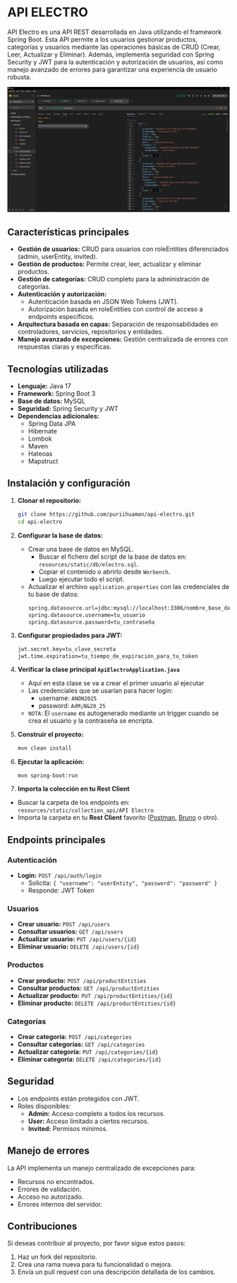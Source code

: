 # API ELECTRO

API Electro es una API REST desarrollada en Java utilizando el framework Spring Boot. Esta API permite a los usuarios
gestionar productos, categorías y usuarios mediante las operaciones básicas de CRUD (Crear, Leer, Actualizar y
Eliminar). Además, implementa seguridad con Spring Security y JWT para la autenticación y autorización de usuarios, así
como manejo avanzado de errores para garantizar una experiencia de usuario robusta.

![Demo](/src/main/resources/static/demo/demo.png)

## Características principales

- **Gestión de usuarios:** CRUD para usuarios con roleEntities diferenciados (admin, userEntity, invited).
- **Gestión de productos:** Permite crear, leer, actualizar y eliminar productos.
- **Gestión de categorías:** CRUD completo para la administración de categorías.
- **Autenticación y autorización:**
    - Autenticación basada en JSON Web Tokens (JWT).
    - Autorización basada en roleEntities con control de acceso a endpoints específicos.
- **Arquitectura basada en capas:** Separación de responsabilidades en controladores, servicios, repositorios y
  entidades.
- **Manejo avanzado de excepciones:** Gestión centralizada de errores con respuestas claras y específicas.

## Tecnologías utilizadas

- **Lenguaje:** Java 17
- **Framework:** Spring Boot 3
- **Base de datos:** MySQL
- **Seguridad:** Spring Security y JWT
- **Dependencias adicionales:**
    - Spring Data JPA
    - Hibernate
    - Lombok
    - Maven
    - Hateoas
    - Mapstruct

## Instalación y configuración

1. **Clonar el repositorio:**
   ```bash
   git clone https://github.com/puriihuaman/api-electro.git
   cd api-electro
   ```
2. **Configurar la base de datos:**
    - Crear una base de datos en MySQL.
        - Buscar el fichero del script de la base de datos en: `resources/static/db/electro.sql`.
        - Copiar el contenido o abrirlo desde `Worbench`.
        - Luego ejecutar todo el script.
    - Actualizar el archivo `application.properties` con las credenciales de tu base de datos:
      ```properties
      spring.datasource.url=jdbc:mysql://localhost:3306/nombre_base_datos
      spring.datasource.username=tu_usuario
      spring.datasource.password=tu_contraseña
      ```
3. **Configurar propiedades para JWT:**
   ```properties
   jwt.secret.key=tu_clave_secreta
   jwt.time.expiration=tu_tiempo_de_expiración_para_tu_token
   ```
4. **Verificar la clase principal `ApiElectroApplication.java`**
    - Aquí en esta clase se va a crear el primer usuario al ejecutar
    - Las credenciales que se usarían para hacer login:
        - username: `ANON2025`
        - password: `AdM¡N&20_25`
    - `NOTA`: El `username` es autogenerado mediante un trigger cuando se crea el usuario y la contraseña se encripta.
5. **Construir el proyecto:**
   ```bash
   mvn clean install
   ```

6. **Ejecutar la aplicación:**

   ```bash
   mvn spring-boot:run
   ```

7. **Importa la colección en tu Rest Client**
- Buscar la carpeta de los endpoints en: `resources/static/collection_api/API Electro`
- Importa la carpeta en tu **Rest Client**
favorito ([Postman](https://www.postman.com/), [Bruno](https://www.usebruno.com/) o otro).

## Endpoints principales

### Autenticación

- **Login:** `POST /api/auth/login`
    - Solicita: `{ "username": "userEntity", "password": "password" }`
    - Responde: JWT Token

### Usuarios

- **Crear usuario:** `POST /api/users`
- **Consultar usuarios:** `GET /api/users`
- **Actualizar usuario:** `PUT /api/users/{id}`
- **Eliminar usuario:** `DELETE /api/users/{id}`

### Productos

- **Crear producto:** `POST /api/productEntities`
- **Consultar productos:** `GET /api/productEntities`
- **Actualizar producto:** `PUT /api/productEntities/{id}`
- **Eliminar producto:** `DELETE /api/productEntities/{id}`

### Categorías

- **Crear categoría:** `POST /api/categories`
- **Consultar categorías:** `GET /api/categories`
- **Actualizar categoría:** `PUT /api/categories/{id}`
- **Eliminar categoría:** `DELETE /api/categories/{id}`

## Seguridad

- Los endpoints están protegidos con JWT.
- Roles disponibles:
    - **Admin:** Acceso completo a todos los recursos.
    - **User:** Acceso limitado a ciertos recursos.
    - **Invited:** Permisos mínimos.

## Manejo de errores

La API implementa un manejo centralizado de excepciones para:

- Recursos no encontrados.
- Errores de validación.
- Acceso no autorizado.
- Errores internos del servidor.

## Contribuciones

Si deseas contribuir al proyecto, por favor sigue estos pasos:

1. Haz un fork del repositorio.
2. Crea una rama nueva para tu funcionalidad o mejora.
3. Envía un pull request con una descripción detallada de los cambios.



